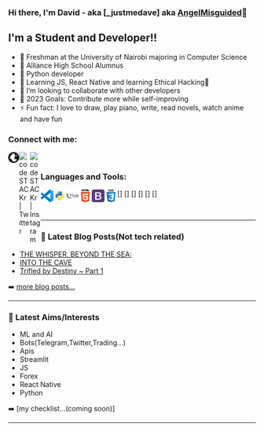 ### Hi there, I'm David - aka [_justmedave] aka [AngelMisguided][website]👋

## I'm a Student and Developer!!

- 🔭 Freshman at the University of Nairobi majoring in Computer Science
- 🔭 Alliance High School Alumnus
- 🌱 Python developer
- 🌱 Learning JS, React Native and learning Ethical Hacking🤣
- 👯 I’m looking to collaborate with other developers
- 🥅 2023 Goals: Contribute more while self-improving
- ⚡ Fun fact: I love to draw, play piano, write, read novels, watch anime and have fun

### Connect with me:

[<img align="left" alt="codeSTACKr.com" width="22px" src="https://raw.githubusercontent.com/iconic/open-iconic/master/svg/globe.svg" />][website]
[<img align="left" alt="codeSTACKr | Twitter" width="22px" src="https://cdn.jsdelivr.net/npm/simple-icons@v3/icons/twitter.svg" />][twitter]
[<img align="left" alt="codeSTACKr | Instagram" width="22px" src="https://cdn.jsdelivr.net/npm/simple-icons@v3/icons/instagram.svg" />][instagram]

<br />

### Languages and Tools:

[<img align="left" alt="Visual Studio Code" width="26px" src="https://raw.githubusercontent.com/github/explore/80688e429a7d4ef2fca1e82350fe8e3517d3494d/topics/visual-studio-code/visual-studio-code.png" />]
[<img align="left" alt="Python" width="26px" src="https://raw.githubusercontent.com/github/explore/80688e429a7d4ef2fca1e82350fe8e3517d3494d/topics/python/python.png" />]
[<img align="left" alt="Flask" width="26px" src="https://raw.githubusercontent.com/github/explore/80688e429a7d4ef2fca1e82350fe8e3517d3494d/topics/flask/flask.png" />]
[<img align="left" alt="HTML5" width="26px" src="https://raw.githubusercontent.com/github/explore/80688e429a7d4ef2fca1e82350fe8e3517d3494d/topics/html/html.png" />]
[<img align="left" alt="Bootstrap" width="26px" src="https://raw.githubusercontent.com/github/explore/80688e429a7d4ef2fca1e82350fe8e3517d3494d/topics/bootstrap/bootstrap.png" />]
[<img align="left" alt="CSS3" width="26px" src="https://raw.githubusercontent.com/github/explore/80688e429a7d4ef2fca1e82350fe8e3517d3494d/topics/css/css.png" />]

<br />

---

### 📕 Latest Blog Posts(Not tech related)

<!-- BLOG-POST-LIST:START -->
- [THE WHISPER, BEYOND THE SEA:](https://angelmisguided.wordpress.com/random_thoughts_by_thee-ano-ny-mous-enigma/)
- [INTO THE CAVE](https://angelmisguided.wordpress.com/random_thoughts_by_thee-ano-ny-mous-enigma/2/)
- [Trifled by Destiny ~ Part 1](https://angelmisguided.wordpress.com/2020/04/29/trifled-by-destiny-part-1/)
<!-- BLOG-POST-LIST:END -->

➡️ [more blog posts...](https://angelmisguided.wordpress.com)

---

### 📕 Latest Aims/Interests

<!-- AIMS-AMBITIONS-LIST:START -->
- ML and AI
- Bots(Telegram,Twitter,Trading...)
- Apis
- Streamlit
- JS
- Forex
- React Native
- Python
<!-- AIMS-AMBITIONS-LIST:END -->

➡️ [my checklist...(coming soon)]

---

[website]: https://angelmisguided.wordpress.com
[twitter]: https://twitter.com/_justmedave_
[instagram]: https://instagram.com/_justmedave
